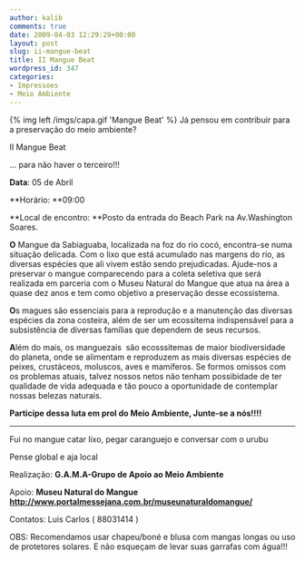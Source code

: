 ```yaml
---
author: kalib
comments: true
date: 2009-04-03 12:29:29+00:00
layout: post
slug: ii-mangue-beat
title: II Mangue Beat
wordpress_id: 347
categories:
- Impressoes
- Meio Ambiente
---
```

{% img left /imgs/capa.gif 'Mangue Beat' %}
Já pensou em contribuir para a preservação do meio ambiente?

II Mangue Beat 

... para não haver o terceiro!!!


**Data**: 05 de Abril


**Horário: **09:00




**Local de encontro: **Posto da entrada do Beach Park na Av.Washington Soares.







**O** Mangue da Sabiaguaba, localizada na foz do rio cocó, encontra-se numa situação delicada. Com o lixo que está acumulado nas margens do rio, as diversas espécies que ali vivem estão sendo prejudicadas. Ajude-nos a preservar o mangue comparecendo para a coleta seletiva que será realizada em parceria com o Museu Natural do Mangue que atua na área a quase dez anos e tem como objetivo a preservação desse ecossistema. 




**O**s magues são essenciais para a reprodução e a manutenção das diversas espécies da zona costeira, além de ser um ecossitema indispensável para a subsistência de diversas famílias que dependem de seus recursos. 







**A**lém do mais, os manguezais  são ecosssitemas de maior biodiversidade do planeta, onde se alimentam e reproduzem as mais diversas espécies de peixes, crustáceos, moluscos, aves e mamíferos. Se formos omissos com os problemas atuais, talvez nossos netos não tenham possibidade de ter qualidade de vida adequada e tão pouco a oportunidade de contemplar nossas belezas naturais.







**Participe dessa luta em prol do Meio Ambiente, Junte-se a nós!!!!**




** **




Fui no mangue catar lixo, pegar caranguejo e conversar com o urubu




Pense global e aja local







Realização: **G.A.M.A-Grupo de Apoio ao Meio Ambiente**







Apoio: **Museu Natural do Mangue http://www.portalmessejana.com.br/museunaturaldomangue/**




Contatos:  Luis Carlos ( 88031414 ) 




OBS: Recomendamos usar chapeu/boné e blusa com mangas longas ou uso de protetores solares. E não esqueçam de levar suas garrafas com água!!!